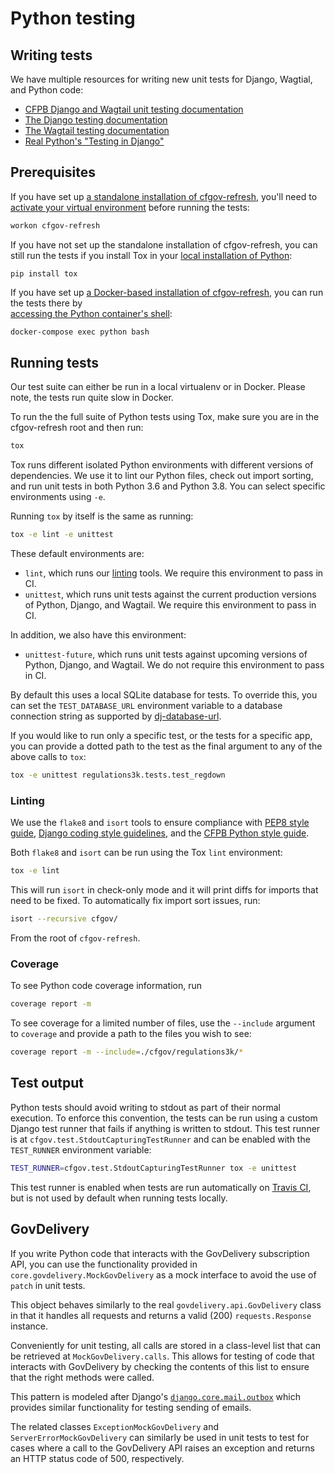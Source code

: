 # Python testing

## Writing tests

We have multiple resources for writing new unit tests for Django, Wagtial, and Python code:

- [CFPB Django and Wagtail unit testing documentation](https://github.com/cfpb/development/blob/master/guides/unittesting-django-wagtail.md)
- [The Django testing documentation](https://docs.djangoproject.com/en/1.11/topics/testing/overview/)
- [The Wagtail testing documentation](http://docs.wagtail.io/en/stable/advanced_topics/testing.html)
- [Real Python's "Testing in Django"](https://realpython.com/testing-in-django-part-1-best-practices-and-examples/)

## Prerequisites

If you have set up 
[a standalone installation of cfgov-refresh](/installation/#install-system-level-requirements), 
you'll need to 
[activate your virtual environment](/running-virtualenv/#3-launch-site) 
before running the tests:

```sh
workon cfgov-refresh
```

If you have not set up the standalone installation of cfgov-refresh,
you can still run the tests if you install Tox in your 
[local installation of Python](https://github.com/cfpb/development/blob/master/guides/installing-python.md):

```
pip install tox
```

If you have set up 
[a Docker-based installation of cfgov-refresh](/installation/#docker-based-installation),
you can run the tests there by  
[accessing the Python container's shell](http://localhost:8888/running-docker/#access-a-containers-shell): 

```sh
docker-compose exec python bash
```

## Running tests

Our test suite can either be run in a local virtualenv or in Docker. 
Please note, the tests run quite slow in Docker.

To run the the full suite of Python tests using Tox, 
make sure you are in the cfgov-refresh root and then run:

```sh
tox
```

Tox runs different isolated Python environments with different versions of dependencies.
We use it to lint our Python files, check out import sorting, and run unit tests
in both Python 3.6 and Python 3.8.
You can select specific environments using `-e`.

Running `tox` by itself is the same as running:

```sh
tox -e lint -e unittest
```

These default environments are:

- `lint`, which runs our [linting](#linting) tools. We require this 
  environment to pass in CI.
- `unittest`, which runs unit tests against the current production 
  versions of Python, Django, and Wagtail. We require this environment to 
  pass in CI.

In addition, we also have this environment:

- `unittest-future`, which runs unit tests against upcoming versions of 
  Python, Django, and Wagtail. We do not require this environment to pass in 
  CI.
 
By default this uses a local SQLite database for tests. To override this, you
can set the `TEST_DATABASE_URL` environment variable to a database connection
string as supported by [dj-database-url](https://github.com/kennethreitz/dj-database-url).

If you would like to run only a specific test, or the tests for a specific app, 
you can provide a dotted path to the test as the final argument to any of the above calls to `tox`:

```sh
tox -e unittest regulations3k.tests.test_regdown
```

### Linting

We use the `flake8` and `isort` tools to ensure compliance with 
[PEP8 style guide](https://www.python.org/dev/peps/pep-0008/),
[Django coding style guidelines](https://docs.djangoproject.com/en/dev/internals/contributing/writing-code/coding-style/),
and the 
[CFPB Python style guide](https://github.com/cfpb/development/blob/master/standards/python.md#linting).

Both `flake8` and `isort` can be run using the Tox `lint` environment:

```sh
tox -e lint
```

This will run `isort` in check-only mode and it will print diffs for imports 
that need to be fixed. To automatically fix import sort issues, run:

```sh
isort --recursive cfgov/
```

From the root of `cfgov-refresh`.

### Coverage

To see Python code coverage information, run

```sh
coverage report -m
```

To see coverage for a limited number of files, 
use the `--include` argument to `coverage` and provide a path to the files you wish to see:

```sh
coverage report -m --include=./cfgov/regulations3k/*
```

## Test output

Python tests should avoid writing to stdout as part of their normal execution.
To enforce this convention, the tests can be run using a custom Django test
runner that fails if anything is written to stdout. This test runner is at
`cfgov.test.StdoutCapturingTestRunner` and can be enabled with the `TEST_RUNNER`
environment variable:

```sh
TEST_RUNNER=cfgov.test.StdoutCapturingTestRunner tox -e unittest
```

This test runner is enabled when tests are run automatically on [Travis CI](https://travis-ci.org/),
but is not used by default when running tests locally.


## GovDelivery

If you write Python code that interacts with the GovDelivery subscription API, you can use the functionality provided in `core.govdelivery.MockGovDelivery` as a mock interface to avoid the use of `patch` in unit tests.

This object behaves similarly to the real `govdelivery.api.GovDelivery` class in that it handles all requests and returns a valid (200) `requests.Response` instance.

Conveniently for unit testing, all calls are stored in a class-level list that can be retrieved at `MockGovDelivery.calls`. This allows for testing of code that interacts with GovDelivery by checking the contents of this list to ensure that the right methods were called.

This pattern is modeled after Django's [`django.core.mail.outbox`](https://docs.djangoproject.com/en/2.0/topics/testing/tools/#email-services) which provides similar functionality for testing sending of emails.

The related classes `ExceptionMockGovDelivery` and `ServerErrorMockGovDelivery` can similarly be used in unit tests to test for cases where a call to the GovDelivery API raises an exception and returns an HTTP status code of 500, respectively.

